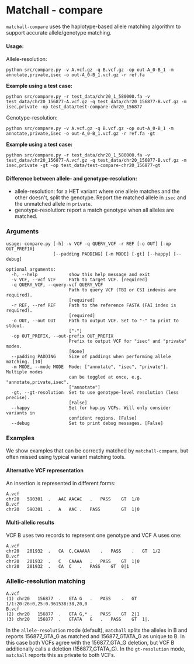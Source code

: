 # Matchall - compare

`matchall-compare` uses the haplotype-based allele matching algorithm to support accurate allele/genotype matching.

#### Usage:

Allele-resolution:
```
python src/compare.py -v A.vcf.gz -q B.vcf.gz -op out-A_0-B_1 -m annotate,private,isec -o out-A_0-B_1.vcf.gz -r ref.fa
```

**Example using a test case:**
```
python src/compare.py -r test_data/chr20_1_580000.fa -v test_data/chr20_156877-A.vcf.gz -q test_data/chr20_156877-B.vcf.gz -m isec,private -op test_data/test-compare-chr20_156877
```

Genotype-resolution:
```
python src/compare.py -v A.vcf.gz -q B.vcf.gz -op out-A_0-B_1 -m annotate,private,isec -o out-A_0-B_1.vcf.gz -r ref.fa -gt
```

**Example using a test case:**
```
python src/compare.py -r test_data/chr20_1_580000.fa -v test_data/chr20_156877-A.vcf.gz -q test_data/chr20_156877-B.vcf.gz -m isec,private -gt -op test_data/test-compare-chr20_156877-gt
```

#### Difference between allele- and genotype-resolution:
- allele-resolution: for a HET variant where one allele matches and the other doesn't, split the genotype. Report the matched allele in `isec` and the unmatched allele in `private`. 
- genotype-resolution: report a match genotype when all alleles are matched.


### Arguments
```
usage: compare.py [-h] -v VCF -q QUERY_VCF -r REF [-o OUT] [-op OUT_PREFIX]
                  [--padding PADDING] [-m MODE] [-gt] [--happy] [--debug]

optional arguments:
  -h, --help            show this help message and exit
  -v VCF, --vcf VCF     Path to target VCF. [required]
  -q QUERY_VCF, --query-vcf QUERY_VCF
                        Path to query VCF (TBI or CSI indexes are required).
                        [required]
  -r REF, --ref REF     Path to the reference FASTA (FAI index is required).
                        [required]
  -o OUT, --out OUT     Path to output VCF. Set to "-" to print to stdout.
                        ["-"]
  -op OUT_PREFIX, --out-prefix OUT_PREFIX
                        Prefix to output VCF for "isec" and "private" modes.
                        [None]
  --padding PADDING     Size of paddings when performing allele matching. [10]
  -m MODE, --mode MODE  Mode: ["annotate", "isec", "private"]. Multiple modes
                        can be toggled at once, e.g. "annotate,private,isec".
                        ["annotate"]
  -gt, --gt-resolution  Set to use genotype-level resolution (less precise).
                        [False]
  --happy               Set for hap.py VCFs. Will only consider variants in
                        confident regions. [False]
  --debug               Set to print debug messages. [False]
```


### Examples

We show examples that can be correctly matched by `matchall-compare`, but often missed using typical variant matching tools.

#### Alternative VCF representation
An insertion is represented in different forms:
```
A.vcf
chr20	590301	.	AAC	AACAC	.	PASS	GT	1/0
B.vcf
chr20	590301	.	A	AAC	.	PASS		GT	1|0
```

#### Multi-allelic results
VCF B uses two records to represent one genotype and VCF A uses one:
```
A.vcf
chr20	201932	.	CA	C,CAAAAA	.	PASS	.	GT	1/2
B.vcf
chr20	201932	.	C	CAAAA	.	PASS	GT	1|0
chr20	201932	.	CA	C	.	PASS	GT	0|1
```


### Allelic-resolution matching
```
A.vcf
(1)	chr20	156877	.	GTA	G	.	PASS	.	GT	1/1:20:26:0,25:0.961538:38,20,0
B.vcf
(2)	chr20	156877	.	GTA	G,*	.	PASS	GT	2|1
(3)	chr20	156877	.	GTATA	G	.	PASS	GT	1|.
```

In the `allele-resolution` mode (default), `matchall` splits the alleles in B and reports 156877_GTA_G as matched and 156877_GTATA_G as unique to B.
In this case both VCFs agree with the 156877_GTA_G deletion, but VCF B additionally calls a deletion (156877_GTATA_G).
In the `gt-resolution` mode, `matchall` reports this as private to both VCFs.

